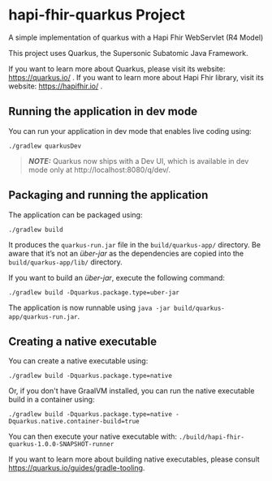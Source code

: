 # hapi-fhir-quarkus Project

A simple implementation of quarkus with a Hapi Fhir WebServlet (R4 Model)

This project uses Quarkus, the Supersonic Subatomic Java Framework.

If you want to learn more about Quarkus, please visit its website: https://quarkus.io/ .
If you want to learn more about Hapi Fhir library, visit its website: https://hapifhir.io/ .

## Running the application in dev mode

You can run your application in dev mode that enables live coding using:
```shell script
./gradlew quarkusDev
```

> **_NOTE:_**  Quarkus now ships with a Dev UI, which is available in dev mode only at http://localhost:8080/q/dev/.

## Packaging and running the application

The application can be packaged using:
```shell script
./gradlew build
```
It produces the `quarkus-run.jar` file in the `build/quarkus-app/` directory.
Be aware that it’s not an _über-jar_ as the dependencies are copied into the `build/quarkus-app/lib/` directory.

If you want to build an _über-jar_, execute the following command:
```shell script
./gradlew build -Dquarkus.package.type=uber-jar
```

The application is now runnable using `java -jar build/quarkus-app/quarkus-run.jar`.

## Creating a native executable

You can create a native executable using: 
```shell script
./gradlew build -Dquarkus.package.type=native
```

Or, if you don't have GraalVM installed, you can run the native executable build in a container using: 
```shell script
./gradlew build -Dquarkus.package.type=native -Dquarkus.native.container-build=true
```

You can then execute your native executable with: `./build/hapi-fhir-quarkus-1.0.0-SNAPSHOT-runner`

If you want to learn more about building native executables, please consult https://quarkus.io/guides/gradle-tooling.
